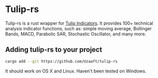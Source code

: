 # Tulip-rs

Tulip-rs is a rust wrapper for [Tulip
Indicators](https://tulipindicators.org). It provides 100+
technical analysis indicator functions, such as:
simple moving average, Bollinger Bands, MACD, Parabolic SAR, Stochastic
Oscillator, and many more.

## Adding tulip-rs to your project
```bash
cargo add --git https://github.com/Uzaaft/tulip-rs
```

It should work on OS X and Linux. Haven't been tested on Windows. 
